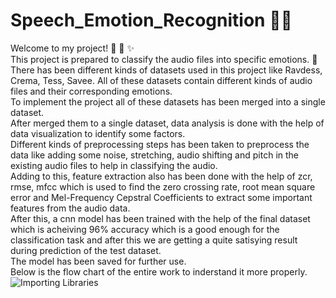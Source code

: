 # Speech_Emotion_Recognition 🚀🎵
Welcome to my project! 🎉 🚀 ✨  
This project is prepared to classify the audio files into specific emotions. 🎵  
There has been different kinds of datasets used in this project like Ravdess, Crema, Tess, Savee. All of these datasets contain different kinds of audio files and their corresponding emotions.   
To implement the project all of these datasets has been merged into a single dataset.  
After merged them to a single dataset, data analysis is done with the help of data visualization to identify some factors.  
Different kinds of preprocessing steps has been taken to preprocess the data like adding some noise, stretching, audio shifting and pitch in the existing audio files to help in classifying the audio.  
Adding to this, feature extraction also has been done with the help of zcr, rmse, mfcc which is used to find the zero crossing rate, root mean square error and Mel-Frequency Cepstral Coefficients to extract some important features from the audio data.  
After this, a cnn model has been trained with the help of the final dataset which is acheiving 96% accuracy which is a good enough for the classification task and after this we are getting a quite satisying result during prediction of the test dataset.  
The model has been saved for further use.  
Below is the flow chart of the entire work to inderstand it more properly.  
![Importing Libraries](https://github.com/user-attachments/assets/1843117a-fe98-4466-84cd-ba52ead3c595)

